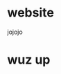# website
jojojo

<h1> wuz up </h1>

<script>
  console.log("Hello world")  
  
  fetch('https://api.openweathermap.org/data/2.5/weather?lat=51.481846&lon=7.216236&appid=d1ffef114ff90bd71199fb1b8d279642')
  .then(response => {
    return response.json();
  })
  .then(users => {
    console.log(users);
  });
</script>
